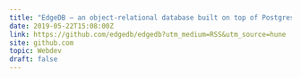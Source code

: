 ```yaml
---
title: "EdgeDB – an object-relational database built on top of Postgres"
date: 2019-05-22T15:08:00Z
link: https://github.com/edgedb/edgedb?utm_medium=RSS&utm_source=hune
site: github.com
topic: Webdev
draft: false
---
```

